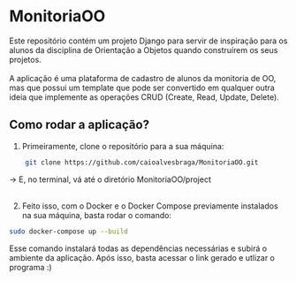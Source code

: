 # MonitoriaOO
Este repositório contém um projeto Django para servir de inspiração para os alunos da disciplina de Orientação a Objetos quando construírem os seus projetos.
<br><br>
A aplicação é uma plataforma de cadastro de alunos da monitoria de OO, mas que possui um template que pode ser convertido em qualquer outra ideia que implemente as operações CRUD (Create, Read, Update, Delete).

## Como rodar a aplicação?

1. Primeiramente, clone o repositório para a sua máquina:
  ```bash
      git clone https://github.com/caioalvesbraga/MonitoriaOO.git
  ```
   -> E, no terminal, vá até o diretório MonitoriaOO/project
  <br><br>
  
2. Feito isso, com o Docker e o Docker Compose previamente instalados na sua máquina, basta rodar o comando:

```bash
sudo docker-compose up --build
```
Esse comando instalará todas as dependências necessárias e subirá o ambiente da aplicação.
Após isso, basta acessar o link gerado e utlizar o programa :)
